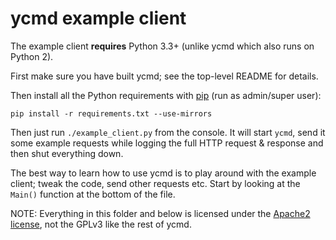# ycmd example client

The example client **requires** Python 3.3+ (unlike ycmd which also runs on
Python 2).

First make sure you have built ycmd; see the top-level README for details.

Then install all the Python requirements with [pip][] (run as admin/super user):

```
pip install -r requirements.txt --use-mirrors
```

Then just run `./example_client.py` from the console. It will start `ycmd`, send
it some example requests while logging the full HTTP request & response and then
shut everything down.

The best way to learn how to use ycmd is to play around with the example client;
tweak the code, send other requests etc. Start by looking at the `Main()`
function at the bottom of the file.

NOTE: Everything in this folder and below is licensed under the [Apache2
license][apache], not the GPLv3 like the rest of ycmd.

[pip]: http://pip.readthedocs.org/en/latest/
[apache]: http://www.apache.org/licenses/LICENSE-2.0
